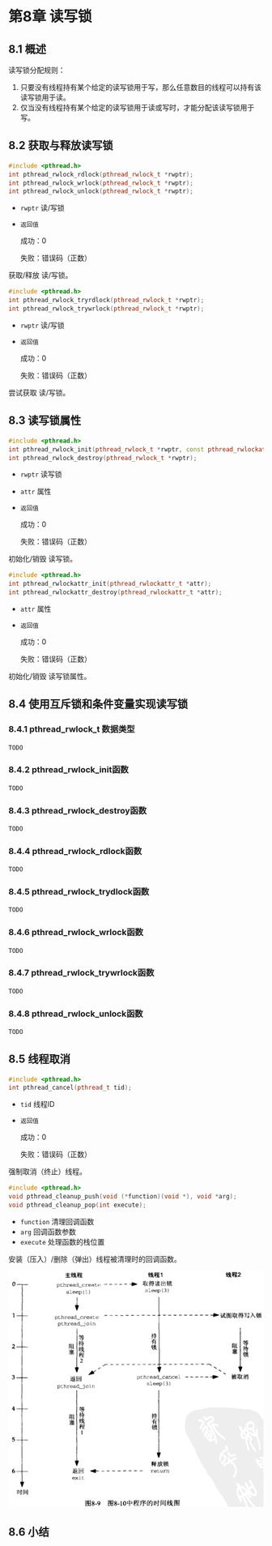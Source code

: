 # 第8章 读写锁



## 8.1 概述

读写锁分配规则：

1. 只要没有线程持有某个给定的读写锁用于写，那么任意数目的线程可以持有该读写锁用于读。
2. 仅当没有线程持有某个给定的读写锁用于读或写时，才能分配该读写锁用于写。



## 8.2 获取与释放读写锁

```c++
#include <pthread.h>
int pthread_rwlock_rdlock(pthread_rwlock_t *rwptr);
int pthread_rwlock_wrlock(pthread_rwlock_t *rwptr);
int pthread_rwlock_unlock(pthread_rwlock_t *rwptr);
```

- `rwptr` 读/写锁

- `返回值`

  成功：0

  失败：错误码（正数）

获取/释放 读/写锁。

```c++
#include <pthread.h>
int pthread_rwlock_tryrdlock(pthread_rwlock_t *rwptr);
int pthread_rwlock_trywrlock(pthread_rwlock_t *rwptr);
```

- `rwptr` 读/写锁

- `返回值`

  成功：0

  失败：错误码（正数）

尝试获取 读/写锁。



## 8.3 读写锁属性

```c++
#include <pthread.h>
int pthread_rwlock_init(pthread_rwlock_t *rwptr, const pthread_rwlockattr_t *attr);
int pthread_rwlock_destroy(pthread_rwlock_t *rwptr);
```

- `rwptr` 读写锁

- `attr` 属性

- `返回值`

  成功：0

  失败：错误码（正数）

初始化/销毁 读写锁。

```c++
#include <pthread.h>
int pthread_rwlockattr_init(pthread_rwlockattr_t *attr);
int pthread_rwlockattr_destroy(pthread_rwlockattr_t *attr);
```

- `attr` 属性

- `返回值`

  成功：0

  失败：错误码（正数）

初始化/销毁 读写锁属性。



## 8.4 使用互斥锁和条件变量实现读写锁

### 8.4.1 pthread_rwlock_t 数据类型

```c++
TODO
```

### 8.4.2 pthread_rwlock_init函数

```c++
TODO
```

### 8.4.3 pthread_rwlock_destroy函数

```c++
TODO
```

### 8.4.4 pthread_rwlock_rdlock函数

```c++
TODO
```

### 8.4.5 pthread_rwlock_trydlock函数

```c++
TODO
```

### 8.4.6 pthread_rwlock_wrlock函数

```c++
TODO
```

### 8.4.7 pthread_rwlock_trywrlock函数

```c++
TODO
```

### 8.4.8 pthread_rwlock_unlock函数

```c++
TODO
```



## 8.5 线程取消

```c++
#include <pthread.h>
int pthread_cancel(pthread_t tid);
```

- `tid` 线程ID

- `返回值`

  成功：0

  失败：错误码（正数）

强制取消（终止）线程。

```c++
#include <pthread.h>
void pthread_cleanup_push(void (*function)(void *), void *arg);
void pthread_cleanup_pop(int execute);
```

- `function` 清理回调函数
- `arg` 回调函数参数
- `execute` 处理函数的栈位置

安装（压入）/删除（弹出）线程被清理时的回调函数。

![8_9](res/8_9.png)



## 8.6 小结

